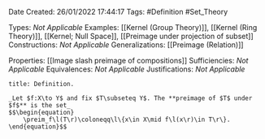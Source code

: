 <div class="topSpace"></div>

Date Created: 26/01/2022 17:44:17
Tags: #Definition #Set_Theory

Types: _Not Applicable_
Examples: [[Kernel (Group Theory)]], [[Kernel (Ring Theory)]], [[Kernel; Null Space]], [[Preimage under projection of subset]]
Constructions: _Not Applicable_
Generalizations: [[Preimage (Relation)]]

Properties: [[Image slash preimage of compositions]]
Sufficiencies: _Not Applicable_
Equivalences: _Not Applicable_
Justifications: _Not Applicable_

``` ad-Definition
title: Definition.

_Let $f:X\to Y$ and fix $T\subseteq Y$. The **preimage of $T$ under $f$** is the set_
$$\begin{equation}
    \preim_f\l(T\r)\coloneqq\l\{x\in X\mid f\l(x\r)\in T\r\}.
\end{equation}$$

```
